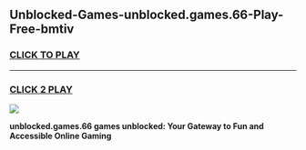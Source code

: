 
## Unblocked-Games-unblocked.games.66-Play-Free-bmtiv
<h3>
<a href="https://premium76.site?title=unblocked.games.66&ref=18A1">CLICK TO PLAY</a></h3>
<hr>

<h3>
<a href="https://premium76.site?title=unblocked.games.66&ref=18A1">CLICK 2 PLAY</a>
  
</h3>

<a href="https://premium76.site?title=unblocked.games.66&ref=18A1"><img src="https://clearcache.store/games.png"></a>


**unblocked.games.66 games unblocked: Your Gateway to Fun and Accessible Online Gaming**
